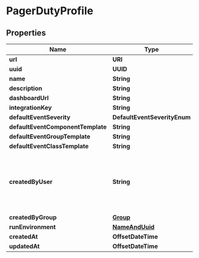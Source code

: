 

# PagerDutyProfile


## Properties

Name | Type | Description | Notes
------------ | ------------- | ------------- | -------------
**url** | **URI** |  |  [readonly]
**uuid** | **UUID** |  |  [readonly]
**name** | **String** |  | 
**description** | **String** |  |  [optional]
**dashboardUrl** | **String** |  |  [readonly]
**integrationKey** | **String** |  | 
**defaultEventSeverity** | **DefaultEventSeverityEnum** |  |  [optional]
**defaultEventComponentTemplate** | **String** |  |  [optional]
**defaultEventGroupTemplate** | **String** |  |  [optional]
**defaultEventClassTemplate** | **String** |  |  [optional]
**createdByUser** | **String** | Required. 150 characters or fewer. Letters, digits and @/./+/-/_ only. |  [readonly]
**createdByGroup** | [**Group**](Group.md) |  |  [readonly]
**runEnvironment** | [**NameAndUuid**](NameAndUuid.md) |  |  [optional]
**createdAt** | **OffsetDateTime** |  |  [readonly]
**updatedAt** | **OffsetDateTime** |  |  [readonly]



